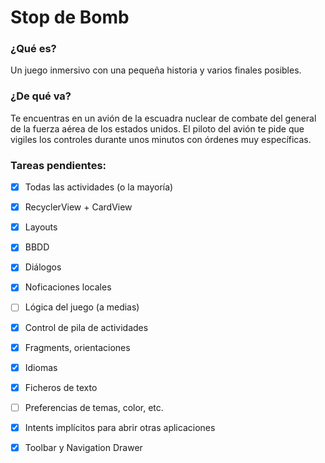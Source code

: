 # Stop de Bomb

### ¿Qué es? 
Un juego inmersivo con una pequeña historia y varios finales posibles. 

### ¿De qué va?
Te encuentras en un avión de la escuadra nuclear de combate del general de la fuerza aérea de los estados unidos. El piloto del avión te pide que vigiles los controles durante unos minutos con órdenes muy específicas.

### Tareas pendientes:

- [x] Todas las actividades (o la mayoría)
- [x] RecyclerView + CardView
- [x] Layouts
- [x] BBDD
- [x] Diálogos
- [x] Noficaciones locales
- [ ] Lógica del juego (a medias)
- [x] Control de pila de actividades
  
- [x] Fragments, orientaciones
- [x] Idiomas
- [x] Ficheros de texto
- [ ] Preferencias de temas, color, etc.
- [x] Intents implícitos para abrir otras aplicaciones
- [x] Toolbar y Navigation Drawer
